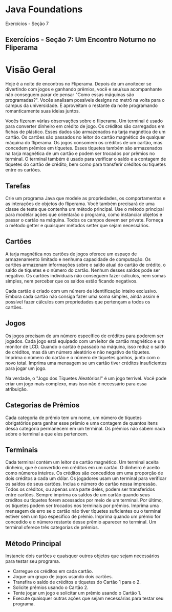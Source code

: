 # Java Foundations
Exercícios - Seção 7

## Exercícios - Seção 7: Um Encontro Noturno no Fliperama
# Visão Geral

Hoje é a noite de encontros no Fliperama. Depois de um anoitecer se divertindo com jogos e ganhando prêmios, você e seu/sua acompanhante não conseguem parar de pensar "Como essas máquinas são programadas?". Vocês analisam possíveis designs no metrô na volta para o campus da universidade. 
E aproveitam o restante da noite programando romanticamente suas ideias juntos. 

Vocês fizeram várias observações sobre o fliperama. Um terminal é usado para converter dinheiro em crédito de jogo. Os créditos são carregados em fichas de plástico. Esses dados são armazenados na tarja magnética de um cartão. Os cartões são passados no leitor do cartão magnético de qualquer máquina do fliperama. Os jogos consomem os créditos de um cartão, mas concedem prêmios em tíquetes. Esses tíquetes também são armazenados na tarja magnética de um cartão e podem ser trocados por prêmios no terminal. O terminal também é usado para verificar o saldo e a contagem de tíquetes do cartão de crédito, bem como para transferir créditos ou tíquetes entre os cartões. 

## Tarefas 

Crie um programa Java que modele as propriedades, os comportamentos e as interações de objetos do fliperama. Você também precisará de uma classe de teste que contenha um método principal. Use o método principal para modelar ações que orientarão o programa, como instanciar objetos e passar o cartão na máquina. Todos os campos devem ser private. Forneça o método getter e quaisquer métodos setter que sejam necessários.

## Cartões

A tarja magnética nos cartões de jogos oferece um espaço de armazenamento limitado e nenhuma capacidade de computação. Os cartões armazenam informações sobre o saldo atual do cartão de crédito, o saldo de tíquetes e o número do cartão. Nenhum desses saldos pode ser negativo. Os cartões individuais não conseguem fazer cálculos, nem somas simples, nem perceber que os saldos estão ficando negativos.

Cada cartão é criado com um número de identificação inteiro exclusivo. Embora cada cartão não consiga fazer uma soma simples, ainda assim é possível fazer cálculos com propriedades que pertençam a todos os cartões.

## Jogos

Os jogos precisam de um número específico de créditos para poderem ser jogados. Cada jogo está equipado com um leitor de cartão magnético e um monitor de LCD. Quando o cartão é passado na máquina, isso reduz o saldo de créditos, mas dá um número aleatório e não negativo de tíquetes. Imprima o número do cartão e o número de tíquetes ganhos, junto com o novo total. Imprima uma mensagem se um cartão tiver créditos insuficientes para jogar um jogo. 

Na verdade, o "Jogo dos Tíquetes Aleatórios!" é um jogo terrível. Você pode criar um jogo mais complexo, mas isso não é necessário para essa atribuição. 

## Categorias de Prêmios

Cada categoria de prêmio tem um nome, um número de tíquetes obrigatórios para ganhar esse prêmio e uma contagem de quantos itens dessa categoria permanecem em um terminal. Os prêmios não sabem nada sobre o terminal a que eles pertencem.

## Terminais

Cada terminal contém um leitor de cartão magnético. Um terminal aceita dinheiro, que é convertido em créditos em um cartão. O dinheiro é aceito como números inteiros. Os créditos são concedidos em uma proporção de dois créditos a cada um dólar. Os jogadores usam um terminal para verificar os saldos de seus cartões. Inclua o número do cartão nessa impressão. Todos os créditos, ou apenas uma parte deles, podem ser transferidos entre cartões. Sempre imprima os saldos de um cartão quando seus créditos ou tíquetes forem acessados por meio de um terminal. Por último, os tíquetes podem ser trocados nos terminais por prêmios. Imprima uma mensagem de erro se o cartão não tiver tíquetes suficientes ou o terminal estiver sem um tipo específico de prêmio. Imprima quando um prêmio for concedido e o número restante desse prêmio aparecer no terminal.  Um terminal oferece três categorias de prêmios. 

## Método Principal

Instancie dois cartões e quaisquer outros objetos que sejam necessários para testar seu programa. 
-	Carregue os créditos em cada cartão.
-	Jogue um grupo de jogos usando dois cartões.
-	Transfira o saldo de créditos e tíquetes do Cartão 1 para o 2.
-	Solicite prêmios usando o Cartão 2.
-	Tente jogar um jogo e solicitar um prêmio usando o Cartão 1.
-	Execute quaisquer outras ações que sejam necessárias para testar seu programa.


